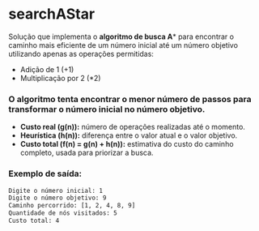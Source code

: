 # searchAStar

Solução que implementa o **algoritmo de busca A*** para encontrar o caminho mais eficiente de um número inicial até um número objetivo utilizando apenas as operações permitidas:
- Adição de 1 (+1)
- Multiplicação por 2 (*2)

### O algoritmo tenta encontrar o menor número de passos para transformar o número inicial no número objetivo.

- **Custo real (g(n)):** número de operações realizadas até o momento.
- **Heurística (h(n)):** diferença entre o valor atual e o valor objetivo.
- **Custo total (f(n) = g(n) + h(n)):** estimativa do custo do caminho completo, usada para priorizar a busca.

### Exemplo de saída:

```sh
Digite o número inicial: 1
Digite o número objetivo: 9
Caminho percorrido: [1, 2, 4, 8, 9]
Quantidade de nós visitados: 5
Custo total: 4
```